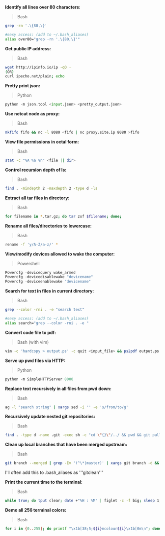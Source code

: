 **Identify all lines over 80 characters:**
> Bash

```bash
grep -rn '.\{80,\}'

#easy access: (add to ~/.bash_aliases)
alias over80="grep -rn '.\{80,\}'"
```


**Get public IP address:**
> Bash

```bash
wget http://ipinfo.io/ip -qO -
(OR)
curl ipecho.net/plain; echo
```


**Pretty print json:**
> Python

```python
python -m json.tool <input.json> <pretty_output.json>
```


**Use netcat node as proxy:**
> Bash

```bash
mkfifo fifo && nc -l 8080 <fifo | nc proxy.site.ip 8080 >fifo
```


**View file permissions in octal form:**
> Bash

```bash
stat -c "%A %a %n" <file || dir>
```


**Control recursion depth of ls:**
> Bash

```bash
find . -mindepth 2 -maxdepth 2 -type d -ls
```


**Extract all tar files in directory:**
> Bash

```bash
for filename in *.tar.gz; do tar zxf $filename; done;
```


**Rename all files/directories to lowercase:**
> Bash

```bash
rename -f 'y/A-Z/a-z/' *
```


**View/modify devices allowed to wake the computer:**
> Powershell

```powershell
Powercfg -devicequery wake_armed
Powercfg -devicedisablewake "devicename"
Powercfg -deviceenablewake "devicename"
```


**Search for text in files in current directory:**
> Bash

```bash
grep --color -rni . -e "search text"

#easy access: (add to ~/.bash_aliases)
alias search="grep --color -rni . -e "
```


**Convert code file to pdf:**
> Bash (with vim)

```bash
vim -c 'hardcopy > output.ps' -c quit <input_file> && ps2pdf output.ps
```


**Serve up pwd files via HTTP:**
> Python

```python
python -m SimpleHTTPServer 8000
```


**Replace text recursively in all files from pwd down:**
> Bash

```bash
ag -l "search string" | xargs sed -i '' -e 's/from/to/g'
```



**Recursively update nested git repositories:**
> Bash

```bash
find . -type d -name .git -exec sh -c "cd \"{}\"/../ && pwd && git pull" \;
```



**Clean up local branches that have been merged upstream:**
> Bash

```bash
git branch --merged | grep -Ev '(^\*|master)' | xargs git branch -d && git remote prune origin
```
I'll often add this to .bash_aliases as '''gitclean'''



**Print the current time to the terminal:**
>Bash

```bash
while true; do tput clear; date +"%H : %M" | figlet -c -f big; sleep 1; done
```



**Demo all 256 terminal colors:**
>Bash

```bash
for i in {0..255}; do printf "\x1b[38;5;${i}mcolour${i}\x1b[0m\n"; done
```
